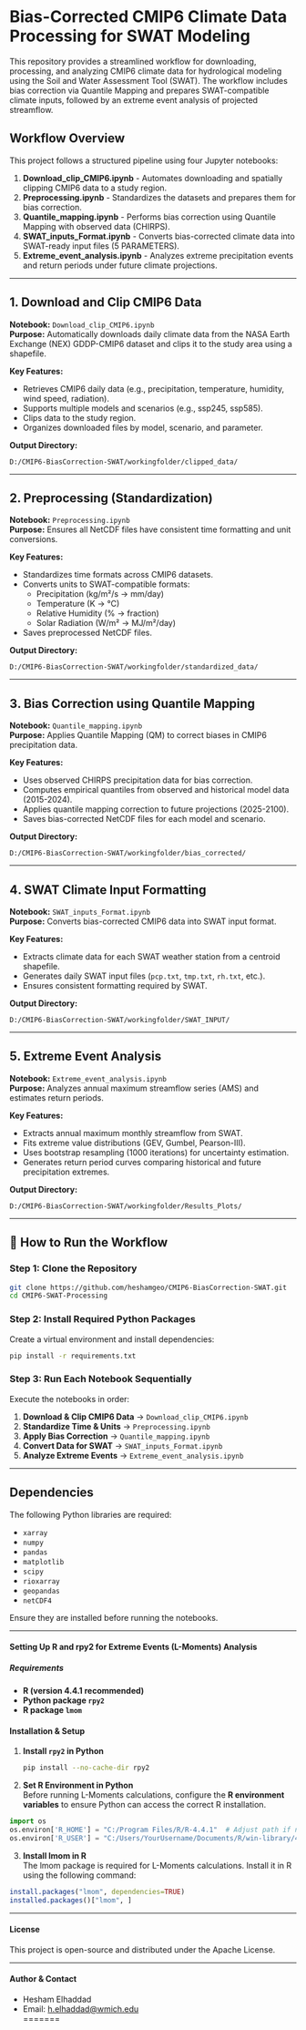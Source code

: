 # Bias-Corrected CMIP6 Climate Data Processing for SWAT Modeling

This repository provides a streamlined workflow for downloading, processing, and analyzing CMIP6 climate data for hydrological modeling using the Soil and Water Assessment Tool (SWAT). The workflow includes bias correction via Quantile Mapping and prepares SWAT-compatible climate inputs, followed by an extreme event analysis of projected streamflow.

## Workflow Overview

This project follows a structured pipeline using four Jupyter notebooks:

1. **Download_clip_CMIP6.ipynb** - Automates downloading and spatially clipping CMIP6 data to a study region.
2. **Preprocessing.ipynb** - Standardizes the datasets and prepares them for bias correction.
3. **Quantile_mapping.ipynb** - Performs bias correction using Quantile Mapping with observed data (CHIRPS).
4. **SWAT_inputs_Format.ipynb** - Converts bias-corrected climate data into SWAT-ready input files (5 PARAMETERS).
5. **Extreme_event_analysis.ipynb** - Analyzes extreme precipitation events and return periods under future climate projections.

---

## 1️. Download and Clip CMIP6 Data

 **Notebook:** `Download_clip_CMIP6.ipynb`  
 **Purpose:** Automatically downloads daily climate data from the NASA Earth Exchange (NEX) GDDP-CMIP6 dataset and clips it to the study area using a shapefile.

 **Key Features:**
- Retrieves CMIP6 daily data (e.g., precipitation, temperature, humidity, wind speed, radiation).
- Supports multiple models and scenarios (e.g., ssp245, ssp585).
- Clips data to the study region.
- Organizes downloaded files by model, scenario, and parameter.

 **Output Directory:**
```
D:/CMIP6-BiasCorrection-SWAT/workingfolder/clipped_data/
```

---

## 2️. Preprocessing (Standardization)

 **Notebook:** `Preprocessing.ipynb`  
 **Purpose:** Ensures all NetCDF files have consistent time formatting and unit conversions.

 **Key Features:**
- Standardizes time formats across CMIP6 datasets.
- Converts units to SWAT-compatible formats:
  - Precipitation (kg/m²/s → mm/day)
  - Temperature (K → °C)
  - Relative Humidity (% → fraction)
  - Solar Radiation (W/m² → MJ/m²/day)
- Saves preprocessed NetCDF files.

 **Output Directory:**
```
D:/CMIP6-BiasCorrection-SWAT/workingfolder/standardized_data/
```

---

## 3️. Bias Correction using Quantile Mapping

 **Notebook:** `Quantile_mapping.ipynb`  
 **Purpose:** Applies Quantile Mapping (QM) to correct biases in CMIP6 precipitation data.

 **Key Features:**
- Uses observed CHIRPS precipitation data for bias correction.
- Computes empirical quantiles from observed and historical model data (2015-2024).
- Applies quantile mapping correction to future projections (2025-2100).
- Saves bias-corrected NetCDF files for each model and scenario.

 **Output Directory:**
```
D:/CMIP6-BiasCorrection-SWAT/workingfolder/bias_corrected/
```

---

## 4️. SWAT Climate Input Formatting

 **Notebook:** `SWAT_inputs_Format.ipynb`  
 **Purpose:** Converts bias-corrected CMIP6 data into SWAT input format.

 **Key Features:**
- Extracts climate data for each SWAT weather station from a centroid shapefile.
- Generates daily SWAT input files (`pcp.txt`, `tmp.txt`, `rh.txt`, etc.).
- Ensures consistent formatting required by SWAT.

 **Output Directory:**
```
D:/CMIP6-BiasCorrection-SWAT/workingfolder/SWAT_INPUT/
```

---

## 5️. Extreme Event Analysis

 **Notebook:** `Extreme_event_analysis.ipynb`  
 **Purpose:** Analyzes annual maximum streamflow series (AMS) and estimates return periods.

 **Key Features:**
- Extracts annual maximum monthly streamflow from SWAT.
- Fits extreme value distributions (GEV, Gumbel, Pearson-III).
- Uses bootstrap resampling (1000 iterations) for uncertainty estimation.
- Generates return period curves comparing historical and future precipitation extremes.

 **Output Directory:**
```
D:/CMIP6-BiasCorrection-SWAT/workingfolder/Results_Plots/
```

---

## 🔧 How to Run the Workflow

### Step 1: Clone the Repository

```sh
git clone https://github.com/heshamgeo/CMIP6-BiasCorrection-SWAT.git
cd CMIP6-SWAT-Processing
```

### Step 2: Install Required Python Packages

Create a virtual environment and install dependencies:

```sh
pip install -r requirements.txt
```

### Step 3: Run Each Notebook Sequentially

Execute the notebooks in order:

1. **Download & Clip CMIP6 Data** → `Download_clip_CMIP6.ipynb`
2. **Standardize Time & Units** → `Preprocessing.ipynb`
3. **Apply Bias Correction** → `Quantile_mapping.ipynb`
4. **Convert Data for SWAT** → `SWAT_inputs_Format.ipynb`
5. **Analyze Extreme Events** → `Extreme_event_analysis.ipynb`

---

##  Dependencies

The following Python libraries are required:

- `xarray`
- `numpy`
- `pandas`
- `matplotlib`
- `scipy`
- `rioxarray`
- `geopandas`
- `netCDF4`

Ensure they are installed before running the notebooks.

---
#### **Setting Up R and rpy2 for Extreme Events (L-Moments) Analysis**
##### **Requirements**
- **R (version 4.4.1 recommended)**
- **Python package `rpy2`**
- **R package `lmom`**

#### **Installation & Setup**
1. **Install `rpy2` in Python**  
   ```bash
   pip install --no-cache-dir rpy2

2. **Set R Environment in Python**  
Before running L-Moments calculations, configure the **R environment variables** to ensure Python can access the correct R installation.

  ```python
  import os
  os.environ['R_HOME'] = "C:/Program Files/R/R-4.4.1"  # Adjust path if needed
  os.environ['R_USER'] = "C:/Users/YourUsername/Documents/R/win-library/4.4"

```
3. **Install lmom in R**  
The lmom package is required for L-Moments calculations. Install it in R using the following command:
  ```r
  install.packages("lmom", dependencies=TRUE)
  installed.packages()["lmom", ]
```
---

#### License

This project is open-source and distributed under the Apache License.

---

#### Author & Contact

- Hesham Elhaddad
- Email: h.elhaddad@wmich.edu  
=======
